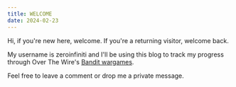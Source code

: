 ```yaml
---
title: WELCOME
date: 2024-02-23
---
```


Hi, if you're new here, welcome. If you're a returning visitor, welcome back.

My username is zeroinfiniti and I'll be using this blog to track my progress through Over The Wire's [Bandit wargames](https://overthewire.org/wargames/bandit/). 

Feel free to leave a comment or drop me a private message. 
